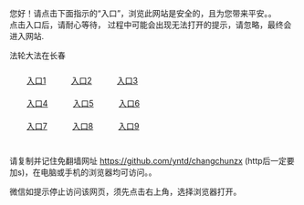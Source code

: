 您好！请点击下面指示的“入口”，浏览此网站是安全的，且为您带来平安。。 <br/>
点击入口后，请耐心等待， 过程中可能会出现无法打开的提示，请忽略，最终会进入网站. </br>

法轮大法在长春<br/>
<div style="padding:10px"><a style="margin:20px" target="_blank" href="https://d3i2vkstijflp2.cloudfront.net/2Qpsp?vnmhg" id="ccLink1" rel="nofollow">入口1</a> <a target="_blank" style="margin:20px" href="https://d3i0mq6p5fivf1.cloudfront.net/2Qpsp?onqlbs" id="ccLink2" rel="nofollow">入口2</a> <a style="margin:20px" target="_blank" href="https://d1ljw7coh0epq7.cloudfront.net/2Qpsp?svtgitt" id="ccLink3" rel="nofollow">入口3</a></div>

<div style="padding:10px" ><a style="margin:20px" target="_blank" href="https://d3i2vkstijflp2.cloudfront.net/2Qpsp?vnmhg" id="ccLink4" rel="nofollow">入口4</a> <a style="margin:20px" href="https://d3i0mq6p5fivf1.cloudfront.net/2Qpsp?onqlbs" target="_blank" id="ccLink5" rel="nofollow">入口5</a> <a style="margin:20px" href="https://d1ljw7coh0epq7.cloudfront.net/2Qpsp?svtgitt" target="_blank" id="ccLink6" rel="nofollow">入口6</a></div>

<div style="padding:10px"><a style="margin:20px" target="_blank" href="https://d3i2vkstijflp2.cloudfront.net/2Qpsp?vnmhg" id="ccLink7" rel="nofollow">入口7</a> <a style="margin:20px" href="https://d3i0mq6p5fivf1.cloudfront.net/2Qpsp?onqlbs" target="_blank" id="ccLink8" rel="nofollow">入口8</a> <a style="margin:20px" target="_blank" href="https://d1ljw7coh0epq7.cloudfront.net/2Qpsp?svtgitt" id="ccLink9" rel="nofollow">入口9</a></div>

<br/>



请复制并记住免翻墙网址 https://github.com/yntd/changchunzx (http后一定要加s)，在电脑或手机的浏览器均可访问。。<br/>

微信如提示停止访问该网页，须先点击右上角，选择浏览器打开。
